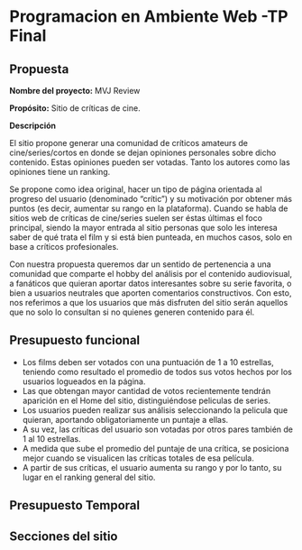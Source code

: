 # Programacion en Ambiente Web -TP Final
## Propuesta 
**Nombre del proyecto:**   MVJ Review 

**Propósito:**    Sitio de críticas de cine.

**Descripción**

El sitio propone generar una comunidad de críticos amateurs de cine/series/cortos en donde se dejan opiniones personales sobre dicho contenido. Estas opiniones pueden ser votadas. Tanto los autores como las opiniones tiene un ranking.

Se propone como idea original, hacer un tipo de página orientada al progreso del usuario (denominado “crític”) y su motivación por obtener más puntos (es decir, aumentar su rango en la plataforma).
Cuando se habla de sitios web de críticas de cine/series suelen ser éstas últimas el foco principal, siendo la mayor entrada al sitio personas que solo les interesa saber de qué trata el film y si está bien punteada, en muchos casos, solo en base a críticos profesionales. 

Con nuestra propuesta queremos dar un sentido de pertenencia a una comunidad que comparte el hobby del análisis por el contenido audiovisual, a fanáticos que quieran aportar datos interesantes sobre su serie favorita, o bien a usuarios neutrales que aporten comentarios constructivos. Con esto, nos referimos a que los usuarios que más disfruten del sitio serán aquellos que no solo lo consultan si no quienes generen contenido para él.


## Presupuesto funcional
- Los films deben ser votados con una puntuación de 1 a 10 estrellas, teniendo como resultado el promedio de todos sus votos hechos por los usuarios logueados en la página.
- Las que obtengan mayor cantidad de votos recientemente tendrán aparición en el Home del sitio, distinguiéndose peliculas de series.
- Los usuarios pueden realizar sus análisis seleccionando la pelicula que quieran, aportando obligatoriamente un puntaje a ellas.
- A su vez, las críticas del usuario son votadas por otros pares también de 1 al 10 estrellas.
- A medida que sube el promedio del puntaje de una crítica, se posiciona mejor cuando se visualicen las críticas totales de esa película.
- A partir de sus críticas, el usuario aumenta su rango y por lo tanto, su lugar en el ranking general del sitio.


## Presupuesto Temporal


## Secciones del sitio

